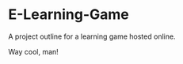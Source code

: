 E-Learning-Game
===============

A project outline for a learning game hosted online.

Way cool, man!
